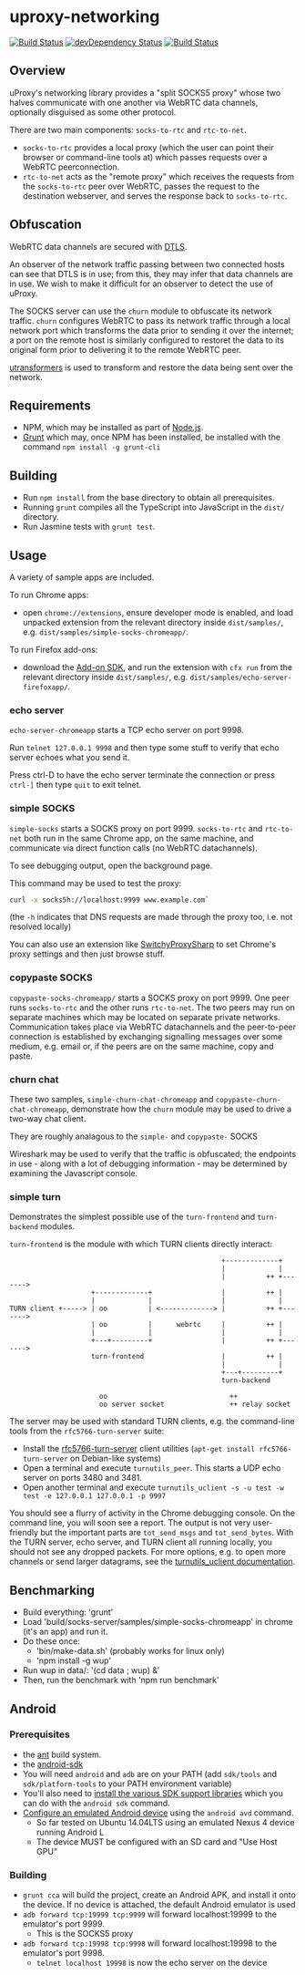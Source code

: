 # uproxy-networking

[![Build Status](https://travis-ci.org/uProxy/uproxy-networking.svg?branch=master)](https://travis-ci.org/uProxy/uproxy-networking) [![devDependency Status](https://david-dm.org/uProxy/uproxy-networking/dev-status.svg)](https://david-dm.org/uProxy/uproxy-networking#info=devDependencies)
[![Build Status](https://api.shippable.com/projects/54c823bf5ab6cc135289fbd1/badge?branchName=dev)](https://app.shippable.com/projects/54c823bf5ab6cc135289fbd1/builds/latest)

## Overview

uProxy's networking library provides a "split SOCKS5 proxy" whose two halves communicate with one another via WebRTC data channels, optionally disguised as some other protocol.

There are two main components: `socks-to-rtc` and `rtc-to-net`.

 - `socks-to-rtc` provides a local proxy (which the user can point their browser or command-line tools at) which passes requests over a WebRTC peerconnection.
 - `rtc-to-net` acts as the "remote proxy" which receives the requests from the `socks-to-rtc` peer over WebRTC, passes the request to the destination webserver, and serves the response back to `socks-to-rtc`.

## Obfuscation

WebRTC data channels are secured with
[DTLS](http://en.wikipedia.org/wiki/Datagram_Transport_Layer_Security).

An observer of the network traffic passing between two connected hosts can
see that DTLS is in use; from this, they may infer that data channels are in
use. We wish to make it difficult for an observer to detect the use of uProxy.

The SOCKS server can use the `churn` module to obfuscate its network traffic.
`churn` configures WebRTC to pass its network traffic through a local network
port which transforms the data prior to sending it over the internet; a
port on the remote host is similarly configured to restoret the data to its
original form prior to delivering it to the remote WebRTC peer.

[utransformers](https://github.com/uProxy/uTransformers) is used to
transform and restore the data being sent over the network.

## Requirements

 - NPM, which may be installed as part of [Node.js](http://nodejs.org/).
 - [Grunt](http://gruntjs.com/) which may, once NPM has been installed, be installed with the command `npm install -g grunt-cli`

## Building

 - Run `npm install` from the base directory to obtain all prerequisites.
 - Running `grunt` compiles all the TypeScript into JavaScript in the `dist/` directory.
 - Run Jasmine tests with `grunt test`.

## Usage

A variety of sample apps are included.

To run Chrome apps:

 - open `chrome://extensions`, ensure developer mode is enabled, and load unpacked extension from the relevant directory inside `dist/samples/`, e.g. `dist/samples/simple-socks-chromeapp/`.

To run Firefox add-ons:

- download the [Add-on SDK](https://developer.mozilla.org/en-US/Add-ons/SDK/Tutorials/Installation), and run the extension with `cfx run` from the relevant directory inside `dist/samples/`, e.g. `dist/samples/echo-server-firefoxapp/`.

### echo server

`echo-server-chromeapp` starts a TCP echo server on port 9998.

Run `telnet 127.0.0.1 9998` and then type some stuff to verify that echo server echoes what you send it.

Press ctrl-D to have the echo server terminate the connection or press `ctrl-]` then type `quit` to exit telnet.

### simple SOCKS

`simple-socks` starts a SOCKS proxy on port 9999. `socks-to-rtc` and `rtc-to-net` both run in the same Chrome app, on the same machine, and communicate via direct function calls (no WebRTC datachannels).

To see debugging output, open the background page.

This command may be used to test the proxy:

```bash
curl -x socks5h://localhost:9999 www.example.com`
```

(the `-h` indicates that DNS requests are made through the proxy too, i.e. not resolved locally)

You can also use an extension like [SwitchyProxySharp](https://chrome.google.com/webstore/detail/proxy-switchysharp/dpplabbmogkhghncfbfdeeokoefdjegm?hl=en) to set Chrome's proxy settings and then just browse stuff.

### copypaste SOCKS

`copypaste-socks-chromeapp/` starts a SOCKS proxy on port 9999. One peer runs `socks-to-rtc` and the other runs `rtc-to-net`. The two peers may run on separate machines which may be located on separate private networks. Communication takes place via WebRTC datachannels and the peer-to-peer connection is established by exchanging signalling messages over some medium, e.g. email or, if the peers are on the same machine, copy and paste.

### churn chat

These two samples, `simple-churn-chat-chromeapp` and
`copypaste-churn-chat-chromeapp`, demonstrate how the `churn` module may be
used to drive a two-way chat client.

They are roughly analagous to the `simple-` and `copypaste-` SOCKS

Wireshark may be used to verify that the traffic is obfuscated; the endpoints
in use - along with a lot of debugging information - may be determined by
examining the Javascript console.

### simple turn

Demonstrates the simplest possible use of the `turn-frontend` and
`turn-backend` modules.

`turn-frontend` is the module with which TURN clients directly interact:

```
                                                    +-------------+
                                                    |             |
                                                    |          ++ +------->
                    +-------------+                 |          ++ |
                    |             |                 |             |
TURN client +-----> | oo          | <-------------> |          ++ +------->
                    | oo          |      webrtc     |          ++ |
                    |             |                 |             |
                    +---+---------+                 |          ++ +------->
                    turn-frontend                   |          ++ |
                                                    |             |
                                                    +---+---------+
                                                    turn-backend

                      oo                              ++
                      oo server socket                ++ relay socket
```

The server may be used with standard TURN clients, e.g. the command-line
tools from the `rfc5766-turn-server` suite:

* Install the [rfc5766-turn-server](https://code.google.com/p/rfc5766-turn-server) client utilities (`apt-get install rfc5766-turn-server` on Debian-like systems)
* Open a terminal and execute `turnutils_peer`. This starts a UDP echo server on ports 3480 and 3481.
* Open another terminal and execute `turnutils_uclient -s -u test -w test -e 127.0.0.1 127.0.0.1 -p 9997`

You should see a flurry of activity in the Chrome debugging console. On the
command line, you will soon see a report. The output is not very user-friendly
but the important parts are `tot_send_msgs` and `tot_send_bytes`. With the TURN
server, echo server, and TURN client all running locally, you should not see
any dropped packets. For more options, e.g. to open more channels or send
larger datagrams, see the
[turnutils_uclient documentation](https://code.google.com/p/rfc5766-turn-server/wiki/turnutils_uclient).

## Benchmarking
 * Build everything: 'grunt'
 * Load 'build/socks-server/samples/simple-socks-chromeapp' in chrome (it's an app) and run it.
 * Do these once:
   * 'bin/make-data.sh' (probably works for linux only)
   * 'npm install -g wup'
 * Run wup in data/: '(cd data ; wup) &'
 * Then, run the benchmark with 'npm run benchmark'

## Android

### Prerequisites

 * the [ant](http://ant.apache.org/) build system.
 * the [android-sdk](http://developer.android.com/sdk/installing/index.html)
  * You will need `android` and `adb` are on your PATH (add `sdk/tools` and `sdk/platform-tools` to your PATH environment variable)
   * You'll also need to [install the various SDK support libraries](https://developer.android.com/sdk/installing/adding-packages.html) which you can do with the `android sdk` command.
 * [Configure an emulated Android device](https://developer.android.com/training/basics/firstapp/running-app.html#Emulator) using the `android avd` command.
   * So far tested on Ubuntu 14.04LTS using an emulated Nexus 4 device running Android L
   * The device MUST be configured with an SD card and "Use Host GPU"

### Building

* `grunt cca` will build the project, create an Android APK, and install it onto the device. If no device is attached, the default Android emulator is used
* `adb forward tcp:19999 tcp:9999` will forward localhost:19999 to the emulator's port 9999.
  * This is the SOCKS5 proxy
* `adb forward tcp:19998 tcp:9998` will forward localhost:19998 to the emulator's port 9998.
  * `telnet localhost 19998` is now the echo server on the device
